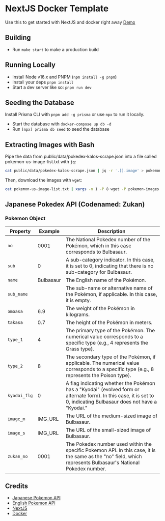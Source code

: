 # NextJS Docker Template

Use this to get started with NextJS and docker right away
[Demo](https://next-docker.up.railway.app/)

## Building

- Run `make start` to make a production build

## Running Locally

- Install Node v16.x and PNPM (`npm install -g pnpm`)
- Install your deps `pnpm install`
- Start a dev server like so: `pnpm run dev`

## Seeding the Database
Install Prisma CLI with `pnpm add -g prisma` or use `npx` to run it locally.
- Start the database with `docker-compose up db -d`
- Run `[npx] prisma db seed` to seed the database

## Extracting Images with Bash
Pipe the data from public/data/pokedex-kalos-scrape.json into a file called pokemon-us-image-list.txt with `jq`:
```bash
cat public/data/pokedex-kalos-scrape.json | jq -r '.[].image' > pokemon-us-image-list.txt
```

Then, download the images with `wget`:
```bash
cat pokemon-us-image-list.txt | xargs -n 1 -P 8 wget -P pokemon-images
```

## Japanese Pokedex API (Codenamed: Zukan)

### Pokemon Object

| Property     | Example   | Description                                                                                                                                                         |
| ------------ | --------- | ------------------------------------------------------------------------------------------------------------------------------------------------------------------- |
| `no`         | 0001      | The National Pokedex number of the Pokémon, which in this case corresponds to Bulbasaur.                                                                            |
| `sub`        | 0         | A sub-category indicator. In this case, it is set to 0, indicating that there is no sub-category for Bulbasaur.                                                     |
| `name`       | Bulbasaur | The English name of the Pokémon.                                                                                                                                    |
| `sub_name`   |           | The sub-name or alternative name of the Pokémon, if applicable. In this case, it is empty.                                                                          |
| `omoasa`     | 6.9       | The weight of the Pokémon in kilograms.                                                                                                                             |
| `takasa`     | 0.7       | The height of the Pokémon in meters.                                                                                                                                |
| `type_1`     | 4         | The primary type of the Pokémon. The numerical value corresponds to a specific type (e.g., 4 represents the Grass type).                                            |
| `type_2`     | 8         | The secondary type of the Pokémon, if applicable. The numerical value corresponds to a specific type (e.g., 8 represents the Poison type).                          |
| `kyodai_flg` | 0         | A flag indicating whether the Pokémon has a "Kyodai" (evolved form or alternate form). In this case, it is set to 0, indicating Bulbasaur does not have a "Kyodai." |
| `image_m`    | IMG_URL   | The URL of the medium-sized image of Bulbasaur.                                                                                                                     |
| `image_s`    | IMG_URL   | The URL of the small-sized image of Bulbasaur.                                                                                                                      |
| `zukan_no`   | 0001      | The Pokedex number used within the specific Pokemon API. In this case, it is the same as the "no" field, which represents Bulbasaur's National Pokedex number.      |

## Credits

- [Japanese Pokemon API](https://zukan.pokemon.co.jp/zukan-api/api)
- [English Pokemon API](https://pokeapi.co/docs/v2)
- [NextJS](https://nextjs.org/)
- [Docker](https://www.docker.com/)
